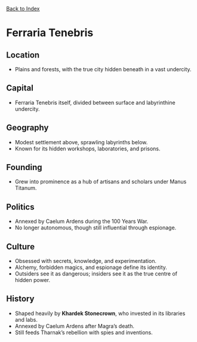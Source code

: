 [Back to Index](../../Geography.md) 
# Ferraria Tenebris


## Location
- Plains and forests, with the true city hidden beneath in a vast undercity.

## Capital
- Ferraria Tenebris itself, divided between surface and labyrinthine undercity.

## Geography
- Modest settlement above, sprawling labyrinths below.
- Known for its hidden workshops, laboratories, and prisons.

## Founding
- Grew into prominence as a hub of artisans and scholars under Manus Titanum.

## Politics
- Annexed by Caelum Ardens during the 100 Years War.
- No longer autonomous, though still influential through espionage.

## Culture
- Obsessed with secrets, knowledge, and experimentation.
- Alchemy, forbidden magics, and espionage define its identity.
- Outsiders see it as dangerous; insiders see it as the true centre of hidden power.

## History
- Shaped heavily by **Khardek Stonecrown**, who invested in its libraries and labs.
- Annexed by Caelum Ardens after Magra’s death.
- Still feeds Tharnak’s rebellion with spies and inventions.
